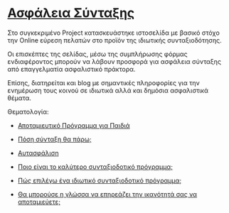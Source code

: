 <h1><a href="https://syntaxeis.com/">Ασφάλεια Σύνταξης</a></h1>
Στο συγκεκριμένο Project κατασκευάστηκε ιστοσελίδα με βασικό στόχο την Online εύρεση πελατών στο προϊόν της ιδιωτικής συνταξιοδότησης.

Οι επισκέπτες της σελίδας, μέσω της συμπλήρωσης φόρμας ενδιαφέροντος μπορούν να λάβουν προσφορά για ασφάλεια σύνταξης από επαγγελματία ασφαλιστικό πράκτορα.

Επίσης, διατηρείται και blog με σημαντικές πληροφορίες για την ενημέρωση τους κοινού σε ιδιωτικά αλλά και δημόσια ασφαλιστικά θέματα.

Θεματολογία:
<ul>
 	<li>
<div>

<a href="https://syntaxeis.com/blog/apotamieusi-paidiou/">Αποταμιευτικό Πρόγραμμα για Παιδιά</a>

</div></li>
 	<li>
<div>

<a href="https://syntaxeis.com/blog/posi-syntaxi-tha-paro/">Πόση σύνταξη θα πάρω;</a>

</div></li>
 	<li>
<div>

<a href="https://syntaxeis.com/blog/autasfalisi/">Αυτασφάλιση</a>

</div></li>
 	<li>
<div>

<a href="https://syntaxeis.com/blog/poio-einai-to-kalutero-syntaxiodotiko-programma/">Ποιο είναι το καλύτερο συνταξιοδοτικό πρόγραμμα;</a>

</div></li>
 	<li>
<div>

<a href="https://syntaxeis.com/blog/pos-epilego-ena-idiotiko-sintaxiodotiko-programma/">Πώς επιλέγω ένα ιδιωτικό συνταξιοδοτικό πρόγραμμα;</a>

</div></li>
 	<li>
<div>

<a href="https://syntaxeis.com/blog/tha-mporouse-i-glossa-na-epireazei-tin-ikanotita-mas-na-apotamieyoume/">Θα μπορούσε η γλώσσα να επηρεάζει την ικανότητά σας να αποταμιεύετε;</a>

</div></li>
</ul>
